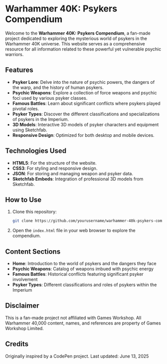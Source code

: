 # Warhammer 40K: Psykers Compendium

Welcome to the **Warhammer 40K: Psykers Compendium**, a fan-made project dedicated to exploring the mysterious world of psykers in the Warhammer 40K universe. This website serves as a comprehensive resource for all information related to these powerful yet vulnerable psychic warriors.

## Features

- **Psyker Lore**: Delve into the nature of psychic powers, the dangers of the warp, and the history of human psykers.
- **Psychic Weapons**: Explore a collection of force weapons and psychic foci used by various psyker classes.
- **Famous Battles**: Learn about significant conflicts where psykers played pivotal roles.
- **Psyker Types**: Discover the different classifications and specializations of psykers in the Imperium.
- **3D Models**: Interactive 3D models of psyker characters and equipment using Sketchfab.
- **Responsive Design**: Optimized for both desktop and mobile devices.

## Technologies Used

- **HTML5**: For the structure of the website.
- **CSS3**: For styling and responsive design.
- **JSON**: For storing and managing weapon and psyker data.
- **Sketchfab Embeds**: Integration of professional 3D models from Sketchfab.

## How to Use

1. Clone this repository:

   ```bash
   git clone https://github.com/yourusername/warhammer-40k-psykers-compendium.git
   ```

2. Open the `index.html` file in your web browser to explore the compendium.

## Content Sections

- **Home**: Introduction to the world of psykers and the dangers they face
- **Psychic Weapons**: Catalog of weapons imbued with psychic energy
- **Famous Battles**: Historical conflicts featuring significant psyker involvement
- **Psyker Types**: Different classifications and roles of psykers within the Imperium

## Disclaimer

This is a fan-made project not affiliated with Games Workshop. All Warhammer 40,000 content, names, and references are property of Games Workshop Limited.

## Credits

Originally inspired by a CodePen project.
Last updated: June 13, 2025
